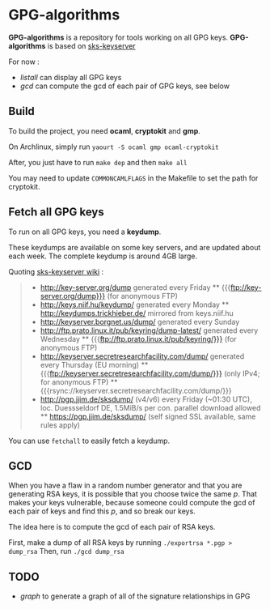 GPG-algorithms
==============

**GPG-algorithms** is a repository for tools working on all GPG keys.
**GPG-algorithms** is based on [sks-keyserver](https://bitbucket.org/skskeyserver/sks-keyserver/)

For now :
* *listall* can display all GPG keys
* *gcd* can compute the gcd of each pair of GPG keys, see below

Build
-----

To build the project, you need **ocaml**, **cryptokit** and **gmp**.

On Archlinux, simply run `yaourt -S ocaml gmp ocaml-cryptokit`

After, you just have to run `make dep` and then `make all`

You may need to update `COMMONCAMLFLAGS` in the Makefile to set the path for cryptokit.

Fetch all GPG keys
------------------

To run on all GPG keys, you need a **keydump**.

These keydumps are available on some key servers, and are updated about each week.
The complete keydump is around 4GB large.

Quoting [sks-keyserver wiki](https://bitbucket.org/skskeyserver/sks-keyserver/wiki/KeydumpSources) :

>  * http://key-server.org/dump  generated every Friday
>   ** {{{ftp://key-server.org/dump}}}   (for anonymous FTP)
>  * http://keys.niif.hu/keydump/  generated every Monday
>   ** http://keydumps.trickhieber.de/  mirrored from keys.niif.hu
>  * http://keyserver.borgnet.us/dump/  generated every Sunday
>  * http://ftp.prato.linux.it/pub/keyring/dump-latest/  generated every Wednesday
>   ** {{{ftp://ftp.prato.linux.it/pub/keyring/}}}   (for anonymous FTP)
>  * http://keyserver.secretresearchfacility.com/dump/ generated every Thursday (EU morning)
>   ** {{{ftp://keyserver.secretresearchfacility.com/dump/}}} (only IPv4; for anonymous FTP)
>   ** {{{rsync://keyserver.secretresearchfacility.com/dump/}}}
>  * http://pgp.jjim.de/sksdump/  (v4/v6) every Friday (~01:30 UTC), loc. Duessseldorf DE, 1.5MiB/s per con. parallel download allowed
>   ** https://pgp.jjim.de/sksdump/ (self signed SSL available, same rules apply)

You can use `fetchall` to easily fetch a keydump.

GCD
---

When you have a flaw in a random number generator and that you are generating RSA keys,
it is possible that you choose twice the same *p*. That makes your keys vulnerable, because
someone could compute the gcd of each pair of keys and find this *p*, and so break our keys.

The idea here is to compute the gcd of each pair of RSA keys.

First, make a dump of all RSA keys by running `./exportrsa *.pgp > dump_rsa`
Then, run `./gcd dump_rsa`

TODO
----

* *graph* to generate a graph of all of the signature relationships in GPG
